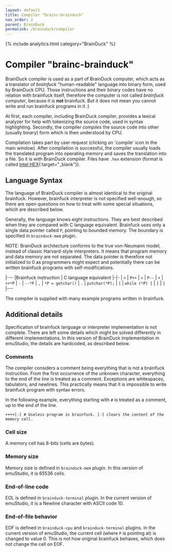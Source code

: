 ```yaml
---
layout: default
title: Compiler "brainc-brainduck"
nav_order: 2
parent: BrainDuck
permalink: /brainduck/compiler
---
```


{% include analytics.html category="BrainDuck" %}

# Compiler "brainc-brainduck"

BrainDuck compiler is used as a part of BrainDuck computer, which acts as a translator of *brainfuck* "human-readable"
language into binary form, used by BrainDuck CPU. Those instructions and their binary codes have no relation with
brainfuck itself, therefore the computer is not called *brainfuck computer*, because it is **not** brainfuck. But it
does not mean you cannot write and run brainfuck programs in it :)

At first, each compiler, including BrainDuck compiler, provides a lexical analyzer for help with tokenizing the source
code, used in syntax highlighting. Secondly, the compiler *compiles* the source code into other (usually binary) form
which is then understood by CPU.

Compilation takes part by user request (clicking on 'compile' icon in the main window). After compilation is successful,
the compiler usually loads the translated program into operating memory and saves the translation into a file. So it is
with BrainDuck compiler. Files have `.hex` extension (format is called [Intel HEX][intelhex]{:target="_blank"}).

## Language Syntax

The language of BrainDuck compiler is almost identical to the original brainfuck. However, brainfuck interpreter is not
specified well-enough, so there are open questions on how to treat with some special situations, which are described
below.

Generally, the language knows eight instructions. They are best described when they are compared with C language
equivalent. Brainfuck uses only a single data pointer called `P`, pointing to bounded memory. The boundary is specified
in `brainduck-mem` plugin.

NOTE: BrainDuck architecture conforms to the true von-Neumann model, instead of classic Harvard-style interpreters. It
means that program memory and data memory are not separated. The data pointer is therefore not initialized to 0 as
programmers might expect and potentially there can be written brainfuck programs with self-modifications.

|---
|Brainfuck instruction | C language equivalent
|-|-
| `>`                    | `P++`
| `<`                    | `P--`
| `+`                    | `++*P`
| `-`                    | `--*P`
| `,`                    | `*P = getchar()`
| `.`                    | `putchar(*P);`
| `[`                    | `while (*P) {`
| `]`                    | `}`
|---

The compiler is supplied with many example programs written in brainfuck.

## Additional details

Specification of brainfuck language or interpreter implementation is not complete. There are left some details which
might be solved differently in different implementations. In this version of BrainDuck implementation in emuStudio, the
details are hardcoded, as described below.

### Comments

The compiler considers a comment being everything that is not a brainfuck instruction. From the first occurrence of the
unknown character, everything to the end of the line is treated as a comment. Exceptions are whitespaces, tabulators,
and newlines. This practically means that it is impossible to write brainfuck program with syntax errors.

In the following example, everything starting with `#` is treated as a comment, up to the end of the line.

    ++++[-] # Useless program in brainfuck. [-] clears the content of the memory cell.

### Cell size

A memory cell has 8-bits (cells are bytes).

### Memory size

Memory size is defined in `brainduck-mem` plugin. In this version of emuStudio, it is 65536 cells.

### End-of-line code

EOL is defined in `brainduck-terminal` plugin. In the current version of emuStudio, it is a Newline character with ASCII
code 10.

### End-of-file behavior

EOF is defined in `brainduck-cpu` and `brainduck-terminal` plugins. In the current version of emuStudio, the current
cell (where `P` is pointing at) is changed to value 0. This is not how original brainfuck behaves, which does not change
the cell on EOF.

[intelhex]: http://en.wikipedia.org/wiki/Intel_HEX
